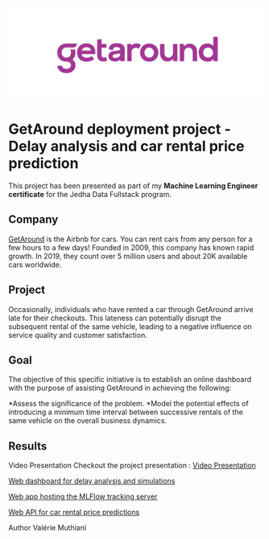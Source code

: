 ![GetAround logo](GetAround_logo.png)

# GetAround deployment project - Delay analysis and car rental price prediction

This project has been presented as part of my **Machine Learning Engineer certificate** for the Jedha Data Fullstack program.

## Company

[GetAround](https://www.getaround.com/?wpsrc=Google+Organic+Search) is the Airbnb for cars. You can rent cars from any person for a few hours to a few days! Founded in 2009, this company has known rapid growth. In 2019, they count over 5 million users and about 20K available cars worldwide. 

## Project

Occasionally, individuals who have rented a car through GetAround arrive late for their checkouts. This lateness can potentially disrupt the subsequent rental of the same vehicle, leading to a negative influence on service quality and customer satisfaction.

## Goal

The objective of this specific initiative is to establish an online dashboard with the purpose of assisting GetAround in achieving the following:

*Assess the significance of the problem.
*Model the potential effects of introducing a minimum time interval between successive rentals of the same vehicle on the overall business dynamics.

## Results
Video Presentation
Checkout the project presentation : [Video Presentation](https://acsts-getaround-delay-analysis.herokuapp.com/)

[Web dashboard for delay analysis and simulations](https://deployment-getaround-val.streamlit.app/)

[Web app hosting the MLFlow tracking server](https://getaround-mlflowapp-val-5ecb428bcb6e.herokuapp.com/)

[Web API for car rental price predictions](https://getaround-fastapi-val-189215b0cd0a.herokuapp.com/)

Author
Valérie Muthiani

